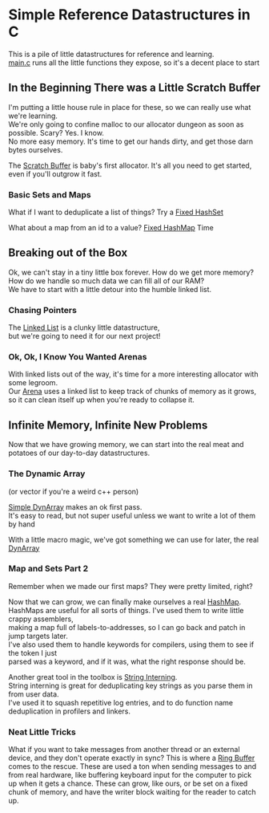 # Simple Reference Datastructures in C

This is a pile of little datastructures for reference and learning.  
[main.c](main.c) runs all the little functions they expose, so it's a decent place to start

## In the Beginning There was a Little Scratch Buffer

I'm putting a little house rule in place for these, so we can really use what we're learning.  
We're only going to confine malloc to our allocator dungeon as soon as possible. Scary? Yes. I know.  
No more easy memory. It's time to get our hands dirty, and get those darn bytes ourselves.  

The [Scratch Buffer](allocators/scratch.h) is baby's first allocator. It's all you need to get started, even if you'll outgrow it fast.

### Basic Sets and Maps
What if I want to deduplicate a list of things?
Try a [Fixed HashSet](maps/fixed_set.h)

What about a map from an id to a value?
[Fixed HashMap](maps/fixed_map.h) Time


## Breaking out of the Box
Ok, we can't stay in a tiny little box forever. How do we get more memory?  
How do we handle so much data we can fill all of our RAM?  
We have to start with a little detour into the humble linked list.  

### Chasing Pointers
The [Linked List](lists/simple_linked_list.h) is a clunky little datastructure,  
but we're going to need it for our next project!

### Ok, Ok, I Know You Wanted Arenas
With linked lists out of the way, it's time for a more interesting allocator with some legroom.  
Our [Arena](allocators/arena.h) uses a linked list to keep track of chunks of memory as it grows,  
so it can clean itself up when you're ready to collapse it.


## Infinite Memory, Infinite New Problems
Now that we have growing memory, we can start into the real meat and potatoes of our day-to-day datastructures.

### The Dynamic Array
(or vector if you're a weird c++ person)

[Simple DynArray](lists/simple_dynarray.h) makes an ok first pass.  
It's easy to read, but not super useful unless we want to write a lot of them by hand

With a little macro magic, we've got something we can use for later, the real [DynArray](lists/dynarray.h)

### Map and Sets Part 2

Remember when we made our first maps? They were pretty limited, right?  

Now that we can grow, we can finally make ourselves a real [HashMap](maps/growing_map.h).  
HashMaps are useful for all sorts of things. I've used them to write little crappy assemblers,  
making a map full of labels-to-addresses, so I can go back and patch in jump targets later.  
I've also used them to handle keywords for compilers, using them to see if the token I just  
parsed was a keyword, and if it was, what the right response should be.  

Another great tool in the toolbox is [String Interning](maps/intern.h).  
String interning is great for deduplicating key strings as you parse them in from user data.  
I've used it to squash repetitive log entries, and to do function name deduplication in profilers and linkers.

### Neat Little Tricks

What if you want to take messages from another thread or an external device, and they don't operate exactly in sync?
This is where a [Ring Buffer](lists/ring_buffer.h) comes to the rescue.
These are used a ton when sending messages to and from real hardware, like buffering keyboard input for the computer
to pick up when it gets a chance. These can grow, like ours, or be set on a fixed chunk of memory, and have the writer
block waiting for the reader to catch up.
